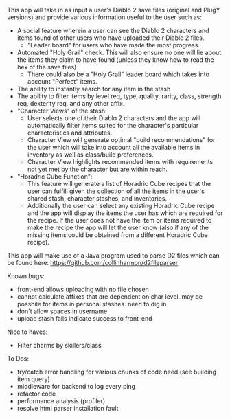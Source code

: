 This app will take in as input a user's Diablo 2 save files (original and PlugY versions) and provide various information useful to the user such as:

 - A social feature wherein a user can see the Diablo 2 characters and items found of other users who have uploaded their Diablo 2 files.
      - "Leader board" for users who have made the most progress.
 - Automated "Holy Grail" check. This will also ensure no one will lie about the items they claim to have found (unless they know how to read the hex of the save files)
      - There could also be a "Holy Grail" leader board which takes into account "Perfect" items.
 - The ability to instantly search for any item in the stash
 - The ability to filter items by level req, type, quality, rarity, class, strength req, dexterity req, and any other affix.
 - "Character Views" of the stash: 
      - User selects one of their Diablo 2 characters and the app will automatically filter items suited for the character's particular characteristics and attributes.
      - Character View will generate optimal "build recommendations" for the user which will take into account all the available items in inventory as well as class/build preferences.
      - Character View highlights recommended items with requirements not yet met by the character but are within reach.
 - "Horadric Cube Function":
      - This feature will generate a list of Horadric Cube recipes that the user can fulfill given the collection of all the items in the user's shared stash, character stashes, and inventories.
      - Additionally the user can select any existing Horadric Cube recipe and the app will display the items the user has which are required for the recipe. If the user does not have the item or items required to make the recipe the app will let the user know (also if any of the missing items could be obtained from a different Horadric Cube recipe).

This app will make use of a Java program used to parse D2 files which can be found here: https://github.com/collinharmon/d2fileparser


Known bugs:
 - front-end allows uploading with no file chosen
 - cannot calculate affixes that are dependent on char level. may be possbile for items in personal stashes. need to dig in
 - don't allow spaces in username
 - upload stash fails indicate success to front-end


Nice to haves:
 - Filter charms by skillers/class 


 To Dos:
 - try/catch error handling for various chunks of code need (see building item query)
 - middleware for backend to log every ping
 - refactor code
 - performance analysis (profiler)
 - resolve html parser installation fault